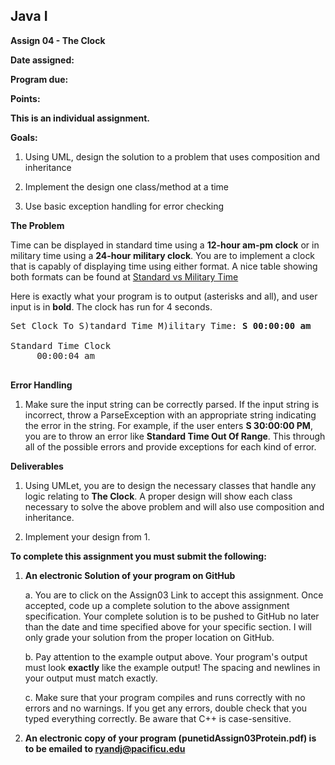 ## Java I

**Assign 04 - The Clock**

**Date assigned:**

**Program due:**

**Points:**

**This is an individual assignment.**

**Goals:**

1.  Using UML, design the solution to a problem that uses composition and inheritance

2.  Implement the design one class/method at a time

3.  Use basic exception handling for error checking

**The Problem**

Time can be displayed in standard time using a <b>12-hour am-pm clock</b>
or in military time using a <b>24-hour military clock</b>. You are to
implement a clock that is capably of displaying time using either
format. A nice table showing both formats can be found at
<a href="https://www.ontheclock.com/convert-military-24-hour-time.aspx">
Standard vs Military Time</a>

Here is exactly what your program is to output (asterisks and all), and
user input is in **bold**. The clock has run for 4 seconds.

<pre>
Set Clock To S)tandard Time M)ilitary Time: <b>S 00:00:00 am</b>

Standard Time Clock
     00:00:04 am

</pre>

**Error Handling**

1. Make sure the input string can be correctly parsed. If the input
string is incorrect, throw a ParseException with an appropriate
string indicating the error in the string. For example, if the
user enters <b>S 30:00:00 PM</b>, you are to throw an error like
<b>Standard Time Out Of Range</b>. This through all of the possible
errors and provide exceptions for each kind of error.

**Deliverables**

1. Using UMLet, you are to design the necessary classes that handle any 
logic relating to <b>The Clock</b>. A proper design will show each class
necessary to solve the above problem and will also use composition and 
inheritance.

2. Implement your design from 1.

**To complete this assignment you must submit the following:**

1.  **An electronic Solution of your program on GitHub**

    a.  You are to click on the Assign03 Link to accept this
        assignment. Once accepted, code up a
        complete solution to the above assignment specification. Your
        complete solution is to be pushed to GitHub no later than the
        date and time specified above for your specific section. I will
        only grade your solution from the proper location on GitHub.

    b.  Pay attention to the example output above. Your program's output
        must look **exactly** like the example output! The spacing and
        newlines in your output must match exactly.

    c.  Make sure that your program compiles and runs correctly with no
        errors and no warnings. If you get any errors, double check that
        you typed everything correctly. Be aware that C++ is
        case-sensitive.

2.  **An electronic copy of your program (punetidAssign03Protein.pdf) is to be emailed to ryandj@pacificu.edu**
